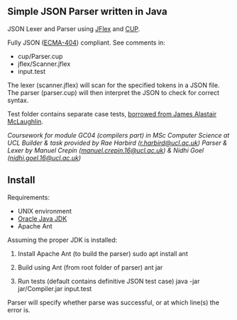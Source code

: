 Simple JSON Parser written in Java
---

JSON Lexer and Parser using [JFlex](http://jflex.de/) and [CUP](http://www2.cs.tum.edu/projects/cup/).

Fully JSON ([ECMA-404](http://www.ecma-international.org/publications/files/ECMA-ST/ECMA-404.pdf)) compliant. See comments in:
* cup/Parser.cup
* jflex/Scanner.jflex 
* input.test

The lexer (scanner.jflex) will scan for the specified tokens in a JSON file.
The parser (parser.cup) will then interpret the JSON to check for correct syntax.

Test folder contains separate case tests, [borrowed from James Alastair McLaughlin](https://github.com/udp/json-parser/tree/master/tests).

_Coursework for module GC04 (compilers part) in MSc Computer Science at UCL_
_Builder & task provided by Rae Harbird (r.harbird@ucl.ac.uk)_
_Parser & Lexer by Manuel Crepin (manuel.crepin.16@ucl.ac.uk) & Nidhi Goel (nidhi.goel.16@ucl.ac.uk)_

Install
---

Requirements:
* UNIX environment
* [Oracle Java JDK](http://www.wikihow.com/Install-Oracle-Java-JDK-on-Ubuntu-Linux)
* Apache Ant

Assuming the proper JDK is installed:

1) Install Apache Ant (to build the parser)
	sudo apt install ant

2) Build using Ant (from root folder of parser)
	ant jar

3) Run tests (default contains definitive JSON test case)
	java -jar jar/Compiler.jar input.test 

Parser will specify whether parse was successful, or at which line(s) the error is.
